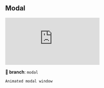 ## Modal
![](https://files.fm/thumb_show.php?i=ua3qy6cch)

**🌿 branch**: `modal`

    Animated modal window


